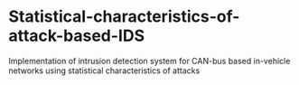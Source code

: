 # Statistical-characteristics-of-attack-based-IDS
Implementation of intrusion detection system for CAN-bus based in-vehicle networks using statistical characteristics of attacks
